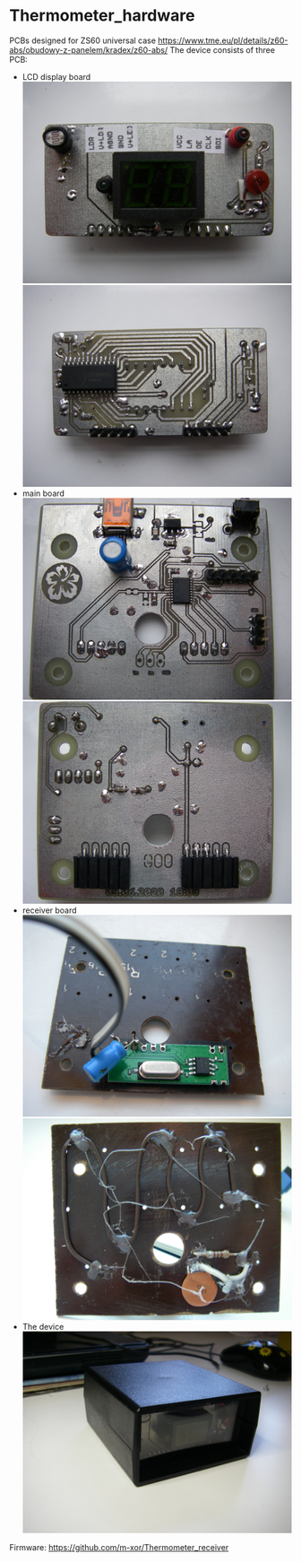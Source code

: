 # Thermometer_hardware

PCBs designed for ZS60 universal case https://www.tme.eu/pl/details/z60-abs/obudowy-z-panelem/kradex/z60-abs/
The device consists of three PCB:
- LCD display board
![PCB top](https://github.com/m-xor/Thermometer_hardware/blob/master/photos/top.JPG)
![PCB bottom](https://github.com/m-xor/Thermometer_hardware/blob/master/photos/bottom.JPG)
- main board
![Main board top](https://github.com/m-xor/Thermometer_hardware/blob/master/photos/IMGP1769.JPG)
![Main board bottom](https://github.com/m-xor/Thermometer_hardware/blob/master/photos/IMGP1770.JPG)
- receiver board
![Receiver board top](https://github.com/m-xor/Thermometer_hardware/blob/master/photos/IMGP1775.JPG)
![Receiver board bottom](https://github.com/m-xor/Thermometer_hardware/blob/master/photos/IMGP1776.JPG)
- The device
![Device](https://github.com/m-xor/Thermometer_hardware/blob/master/photos/IMGP1781.JPG)

Firmware: https://github.com/m-xor/Thermometer_receiver
